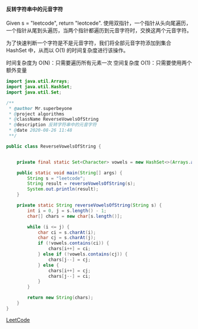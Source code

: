 #### 反转字符串中的元音字符
Given s = "leetcode", return "leotcede".
使用双指针，一个指针从头向尾遍历，一个指针从尾到头遍历，当两个指针都遍历到元音字符时，交换这两个元音字符。

为了快速判断一个字符是不是元音字符，我们将全部元音字符添加到集合 HashSet 中，从而以 O(1) 的时间复杂度进行该操作。

时间复杂度为 O(N)：只需要遍历所有元素一次
空间复杂度 O(1)：只需要使用两个额外变量


```java
import java.util.Arrays;
import java.util.HashSet;
import java.util.Set;

/**
 * @author Mr.superbeyone
 * @project algorithms
 * @className ReverseVowelsOfString
 * @description 反转字符串中的元音字符
 * @date 2020-08-26 11:48
 **/

public class ReverseVowelsOfString {


    private final static Set<Character> vowels = new HashSet<>(Arrays.asList('a', 'e', 'i', 'o', 'u', 'A', 'E', 'I', 'O', 'U'));

    public static void main(String[] args) {
        String s = "leetcode";
        String result = reverseVowelsOfString(s);
        System.out.println(result);
    }

    private static String reverseVowelsOfString(String s) {
        int i = 0, j = s.length() - 1;
        char[] chars = new char[s.length()];

        while (i <= j) {
            char ci = s.charAt(i);
            char cj = s.charAt(j);
            if (!vowels.contains(ci)) {
                chars[i++] = ci;
            } else if (!vowels.contains(cj)) {
                chars[j--] = cj;
            } else {
                chars[i++] = cj;
                chars[j--] = ci;
            }
        }

        return new String(chars);
    }
}
```

[LeetCode](https://leetcode.com/problems/reverse-vowels-of-a-string/description/)